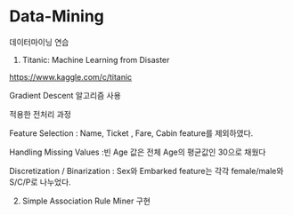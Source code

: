 # Data-Mining
데이터마이닝 연습



1. Titanic: Machine Learning from Disaster

https://www.kaggle.com/c/titanic

Gradient Descent 알고리즘 사용

적용한 전처리 과정

Feature Selection
: Name, Ticket , Fare, Cabin feature를 제외하였다.

Handling Missing Values
:빈 Age 값은 전체 Age의 평균값인 30으로 채웠다

Discretization / Binarization
: Sex와 Embarked feature는 각각 female/male와 S/C/P로 나누었다.




2. Simple Association Rule Miner 구현
